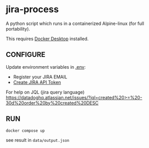 # jira-process

A python script which runs in a containerized Alpine-linux (for full portability).

This requires [Docker Desktop](https://www.docker.com/products/docker-desktop/) installed.


## CONFIGURE

Update environment variables in [.env](.env):

* Register your JIRA EMAIL
* [Create JIRA API Token](https://id.atlassian.com/manage-profile/security/api-tokens)

For help on JQL (jira query language)
https://datadoghq.atlassian.net/issues/?jql=created%20>=%20-30d%20order%20by%20created%20DESC


## RUN 

```bash
docker compose up
```

see result in `data/output.json`